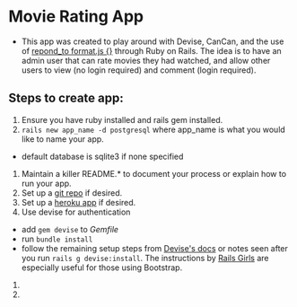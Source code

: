 # Movie Rating App
- This app was created to play around with Devise, CanCan, and the use of [repond_to format.js {}](http://guides.rubyonrails.org/working_with_javascript_in_rails.html) through Ruby on Rails. The idea is to have an admin user that can rate movies they had watched, and allow other users to view (no login required) and comment (login required).

## Steps to create app:
1. Ensure you have ruby installed and rails gem installed.
1. `rails new app_name -d postgresql` where app_name is what you would like to name your app.
  - default database is sqlite3 if none specified
1. Maintain a killer README.* to document your process or explain how to run your app.
1. Set up a [git repo](http://kbroman.org/github_tutorial/pages/init.html) if desired.
1. Set up a [heroku app](https://devcenter.heroku.com/articles/creating-apps) if desired.
1. Use devise for authentication
  - add `gem devise` to *Gemfile*
  - run `bundle install`
  - follow the remaining setup steps from [Devise's docs](https://github.com/plataformatec/devise) or notes seen after you run `rails g devise:install`. The instructions by [Rails Girls](http://guides.railsgirls.com/devise/) are especially useful for those using Bootstrap.
1. 
1.

